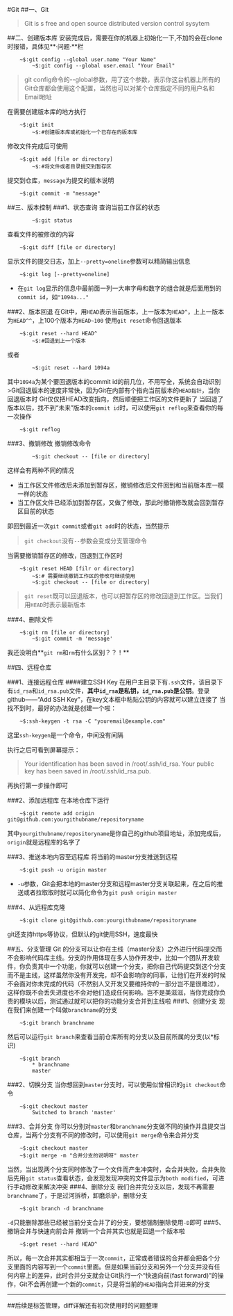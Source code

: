 #Git
##一、Git
>Git is s free and open source distributed version control sysytem

##二、创建版本库
安装完成后，需要在你的机器上初始化一下,不加的会在clone时报错，具体见**·问题·**栏

		~$:git config --global user.name "Your Name"
        	~$:git config --global user.email "Your Email"

>git config命令的--global参数，用了这个参数，表示你这台机器上所有的Git仓库都会使用这个配置，当然也可以对某个仓库指定不同的用户名和Email地址

在需要创建版本库的地方执行

		~$:git init
        	~$:#创建版本库或初始化一个已存在的版本库	

修改文件完成后可使用

		~$:git add [file or directory]
    		~$:#将文件或者目录提交到暂存区

提交到仓库，`message`为提交的版本说明

		~$:git commit -m "message"

##三、版本控制
###1、状态查询
查询当前工作区的状态

    		~$:git status

查看文件的被修改的内容

		~$:git diff [file or directory]

显示文件的提交日志，加上`--pretty=oneline`参数可以精简输出信息

		~$:git log [--pretty=oneline]

* 在`git log`显示的信息中最前面一列一大串字母和数字的组合就是后面用到的`commit id`，如`"1094a..."`

###2、版本回退
在Git中，用`HEAD`表示当前版本，上一版本为`HEAD^`，上上一版本为`HEAD^^`，上100个版本为`HEAD~100`
使用`git reset`命令回退版本

		~$:git reset --hard HEAD^
        	~$:#回退到上一个版本
或者

    		~$:git reset --hard 1094a
其中`1094a`为某个要回退版本的commit id的前几位，不用写全，系统会自动识别
    >Git回退版本的速度非常快，因为Git在内部有个指向当前版本的`HEAD指针`，当你回退版本时	 Git仅仅把HEAD改变指向，然后顺便把工作区的文件更新了
当回退了版本以后，找不到“未来”版本的`commit id`时，可以使用`git reflog`来查看你的每一次操作

		~$:git reflog

###3、撤销修改
撤销修改命令

        	~$:git checkout -- [file or directory]

这样会有两种不同的情况
* 当工作区文件修改后未添加到暂存区，撤销修改后文件回到和当前版本库一模一样的状态
* 当工作区文件已经添加到暂存区，又做了修改，那此时撤销修改就会回到暂存区目前的状态

即回到最近一次`git commit`或者`git add`时的状态，当然提示

>`git checkout`没有`--`参数会变成分支管理命令

当需要撤销暂存区的修改，回退到工作区时

		~$:git reset HEAD [filr or directory]
        	~$:# 需要继续撤销工作区的修改可继续使用
        	~$:git checkout -- [file or directory]

>`git reset`既可以回退版本，也可以把暂存区的修改回退到工作区。当我们用`HEAD`时表示最新版本

###4、删除文件

		~$:git rm [file or directory]
    		~$:git commit -m 'message'

我还没明白**`git rm`和`rm`有什么区别？？！**

##四、远程仓库

###1、连接远程仓库
####建立SSH Key
在用户主目录下有`.ssh`文件，该目录下有`id_rsa`和`id_rsa.pub`文件，**其中`id_rsa`是私钥，`id_rsa.pub`是公钥**。登录github——“Add SSH Key”，在key文本框中粘贴公钥的内容就可以建立连接了
当找不到时，最好的办法就是创建一个啦：

		~$:ssh-keygen -t rsa -C "youremail@example.com"
这里`ssh-keygen`是一个命令，中间没有间隔

执行之后可看到屏幕提示：
>Your identification has been saved in /root/.ssh/id_rsa.
>Your public key has been saved in /root/.ssh/id_rsa.pub.

再执行第一步操作即可

###2、添加远程库
在本地仓库下运行

		~$:git remote add origin git@github.com:yourgithubname/repositoryname

其中`yourgithubname/repositoryname`是你自己的github项目地址，添加完成后，`origin`就是远程库的名字了

###3、推送本地内容至远程库
将当前的master分支推送到远程

		~$:git push -u origin master


* `-u`参数，Git会把本地的master分支和远程master分支关联起来，在之后的推送或者拉取取时就可以简化命令为`git push origin master`

###4、从远程库克隆

		~$:git clone git@github.com:yourgithubname/repositoryname

git还支持https等协议，但默认的git使用SSH，速度最快

##五、分支管理
Git 的分支可以让你在主线（master分支）之外进行代码提交而不会影响代码库主线。分支的作用体现在多人协作开发中，比如一个团队开发软件，你负责其中一个功能，你就可以创建一个分支，把你自己代码提交到这个分支而不是主线，这样虽然你没有开发完，却不会影响你的同事，让他们在开发的时候不会面对你未完成的代码（不然别人又开发又要维持你的一部分岂不是很难过），这样你既不会丢失进度也不会对他们造成任何影响。岂不是美滋滋，当你完成你负责的模块以后，测试通过就可以把你的功能分支合并到主线啦
###1、创建分支
现在我们来创建一个叫做`branchname`的分支

		~$:git branch branchname

然后可以运行`git branch`来查看当前仓库所有的分支以及目前所属的分支(以*标识)

		~$:git branch
        	* branchname
        	master

###2、切换分支
当你想回到`master`分支时，可以使用似曾相识的`git checkout`命令

		~$:git checkout master
        	Switched to branch 'master'
###3、合并分支
你可以分别对`master`和`branchname`分支做不同的操作并且提交当仓库，当两个分支有不同的修改时，可以使用`git merge`命令来合并分支

		~$:git checkout master
		~$:git merge -m "合并分支的说明呀" master

当然，当出现两个分支同时修改了一个文件而产生冲突时，会合并失败，合并失败后先用`git status`查看状态，会发现发现冲突的文件显示为`both modified`，可进行手动修改来解决冲突
###4、删除分支
我们合并完分支以后，发现不再需要`branchname`了，于是过河拆桥，卸磨杀驴，删除分支

		~$:git branch -d branchname

`-d`只能删除那些已经被当前分支合并了的分支，要想强制删除使用`-D`即可
###5、撤销合并与快速向前合并
撤销一个合并其实也就是回退一个版本啦

		~$:get reset --hard HEAD^

所以，每一次合并其实都相当于一次`commit`，正常或者错误的合并都会把各个分支里面的内容写到一个`commit`里面。但是如果当前分支和另外一个分支并没有任何内容上的差异，此时合并分支就会让Git执行一个“快速向前(fast forward)”的操作，Git不会再创建一个新的`commit`，只是将当前的`HEAD`指向合并进来的分支

**************
##后续是标签管理，diff详解还有初次使用时的问题整理
